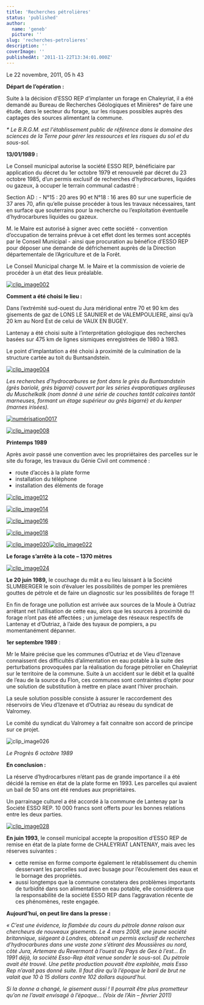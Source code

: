 ```yaml
---
title: 'Recherches pétrolières'
status: 'published'
author:
  name: 'geneb'
  picture: ''
slug: 'recherches-petrolieres'
description: ''
coverImage: ''
publishedAt: '2011-11-22T13:34:01.000Z'
---
```


Le 22 novembre, 2011, 05 h 43

**Départ de l’opération :**

Suite à la décision d’ESSO REP d’implanter un forage en Chaleyriat, il a été demandé au Bureau de Recherches Géologiques et Minières\* de faire une étude, dans le secteur du forage, sur les risques possibles auprès des captages des sources alimentant la commune.

*\* Le B.R.G.M. est l'établissement public de référence dans le domaine des sciences de la Terre pour gérer les ressources et les risques du sol et du sous-sol.*

**13/01/1989 :**

Le Conseil municipal autorise la société ESSO REP, bénéficiaire par application du décret du 1er octobre 1979 et renouvelé par décret du 23 octobre 1985, d’un permis exclusif de recherches d’hydrocarbures, liquides ou gazeux, à occuper le terrain communal cadastré :

Section AD : - N°15 : 20 ares 90 et N°18 : 16 ares 80 sur une superficie de 37 ares 70, afin qu’elle puisse procéder à tous les travaux nécessaires, tant en surface que souterrains pour la recherche ou l’exploitation éventuelle d’hydrocarbures liquides ou gazeux.

M. le Maire est autorisé à signer avec cette société - convention d’occupation de terrains prévue à cet effet dont les termes sont acceptés par le Conseil Municipal - ainsi que procuration au bénéfice d’ESSO REP pour déposer une demande de défrichement auprès de la Direction départementale de l’Agriculture et de la Forêt.

Le Conseil Municipal charge M. le Maire et la commission de voierie de procéder à un état des lieux préalable.

[![clip_image002](https://beguelins.net/blog/public/Windows-Live-Writer/e6d276593cef_F031/clip_image002_thumb.jpg "clip_image002")](https://beguelins.net/blog/public/Windows-Live-Writer/e6d276593cef_F031/clip_image002_2.jpg)

**Comment a été choisi le lieu :**

Dans l’extrémité sud-ouest du Jura méridional entre 70 et 90 km des gisements de gaz de LONS LE SAUNIER et de VALEMPOULIERE, ainsi qu’à 20 km au Nord Est de celui de VAUX EN BUGEY.

Lantenay a été choisi suite à l’interprétation géologique des recherches basées sur 475 km de lignes sismiques enregistrées de 1980 à 1983.

Le point d’implantation a été choisi à proximité de la culmination de la structure cartée au toit du Buntsandstein.

[![clip_image004](https://beguelins.net/blog/public/Windows-Live-Writer/e6d276593cef_F031/clip_image004_thumb.jpg "clip_image004")](https://beguelins.net/blog/public/Windows-Live-Writer/e6d276593cef_F031/clip_image004_2.jpg)

*Les recherches d’hydrocarbures se font dans le grès du Buntsandstein (grès bariolé, grès bigarré) couvert par les séries évaporatiques argileuses du Muschelkalk (nom donné à une série de couches tantôt calcaires tantôt marneuses, formant un étage supérieur au grès bigarré) et du kenper (marnes irisées).*

[![numérisation0017](https://beguelins.net/blog/public/Windows-Live-Writer/e6d276593cef_F031/numerisation0017_thumb.jpg "numérisation0017")](https://beguelins.net/blog/public/Windows-Live-Writer/e6d276593cef_F031/numerisation0017_2.jpg)

[![clip_image008](https://beguelins.net/blog/public/Windows-Live-Writer/e6d276593cef_F031/clip_image008_thumb.jpg "clip_image008")](https://beguelins.net/blog/public/Windows-Live-Writer/e6d276593cef_F031/clip_image008_2.jpg)

**Printemps 1989**

Après avoir passé une convention avec les propriétaires des parcelles sur le site du forage, les travaux du Génie Civil ont commencé :

- route d’accès à la plate forme
- installation du téléphone
- installation des éléments de forage

[![clip_image012](https://beguelins.net/blog/public/Windows-Live-Writer/e6d276593cef_F031/clip_image012_thumb.jpg "clip_image012")](https://beguelins.net/blog/public/Windows-Live-Writer/e6d276593cef_F031/clip_image012_2.jpg)

[![clip_image014](https://beguelins.net/blog/public/Windows-Live-Writer/e6d276593cef_F031/clip_image014_thumb.jpg "clip_image014")](https://beguelins.net/blog/public/Windows-Live-Writer/e6d276593cef_F031/clip_image014_2.jpg)

[![clip_image016](https://beguelins.net/blog/public/Windows-Live-Writer/e6d276593cef_F031/clip_image016_thumb.jpg "clip_image016")](https://beguelins.net/blog/public/Windows-Live-Writer/e6d276593cef_F031/clip_image016_2.jpg)

[![clip_image018](https://beguelins.net/blog/public/Windows-Live-Writer/e6d276593cef_F031/clip_image018_thumb.jpg "clip_image018")](https://beguelins.net/blog/public/Windows-Live-Writer/e6d276593cef_F031/clip_image018_2.jpg)

[![clip_image020](https://beguelins.net/blog/public/Windows-Live-Writer/e6d276593cef_F031/clip_image020_thumb.jpg "clip_image020")](https://beguelins.net/blog/public/Windows-Live-Writer/e6d276593cef_F031/clip_image020_2.jpg)[![clip_image022](https://beguelins.net/blog/public/Windows-Live-Writer/e6d276593cef_F031/clip_image022_thumb.jpg "clip_image022")](https://beguelins.net/blog/public/Windows-Live-Writer/e6d276593cef_F031/clip_image022_2.jpg)

**Le forage s’arrête à la cote – 1370 mètres**

[![clip_image024](https://beguelins.net/blog/public/Windows-Live-Writer/e6d276593cef_F031/clip_image024_thumb.jpg "clip_image024")](https://beguelins.net/blog/public/Windows-Live-Writer/e6d276593cef_F031/clip_image024_2.jpg)

**Le 20 juin 1989,** le couchage du mât a eu lieu laissant à la Société SLUMBERGER le soin d’évaluer les possibilités de pomper les premières gouttes de pétrole et de faire un diagnostic sur les possibilités de forage !!!

En fin de forage une pollution est arrivée aux sources de la Moule à Outriaz arrêtant net l’utilisation de cette eau, alors que les sources à proximité du forage n’ont pas été affectées ; un jumelage des réseaux respectifs de Lantenay et d’Outriaz, à l’aide des tuyaux de pompiers, a pu momentanément dépanner.

**1er septembre 1989** :

Mr le Maire précise que les communes d’Outriaz et de Vieu d’Izenave connaissent des difficultés d’alimentation en eau potable à la suite des perturbations provoquées par la réalisation du forage pétrolier en Chaleyriat sur le territoire de la commune. Suite à un accident sur le débit et la qualité de l’eau de la source du Flon, ces communes sont contraintes d’opter pour une solution de substitution à mettre en place avant l’hiver prochain.

La seule solution possible consiste à assurer le raccordement des réservoirs de Vieu d’Izenave et d’Outriaz au réseau du syndicat de Valromey.

Le comité du syndicat du Valromey a fait connaitre son accord de principe sur ce projet.

![clip_image026](https://beguelins.net/blog/public/Windows-Live-Writer/e6d276593cef_F031/clip_image026_thumb.jpg "clip_image026")

*Le Progrès 6 octobre 1989*

**En conclusion :**

La réserve d’hydrocarbures n’étant pas de grande importance il a été décidé la remise en état de la plate forme en 1993. Les parcelles qui avaient un bail de 50 ans ont été rendues aux propriétaires.

Un parrainage culturel a été accordé à la commune de Lantenay par la Société ESSO REP. 10 000 francs sont offerts pour les bonnes relations entre les deux parties.

[![clip_image028](https://beguelins.net/blog/public/Windows-Live-Writer/e6d276593cef_F031/clip_image028_thumb.jpg "clip_image028")](https://beguelins.net/blog/public/Windows-Live-Writer/e6d276593cef_F031/clip_image028_2.jpg)

**En juin 1993**, le conseil municipal accepte la proposition d’ESSO REP de remise en état de la plate forme de CHALEYRIAT LANTENAY, mais avec les réserves suivantes :

- cette remise en forme comporte également le rétablissement du chemin desservant les parcelles sud avec busage pour l’écoulement des eaux et le bornage des propriétés.
- aussi longtemps que la commune constatera des problèmes importants de turbidité dans son alimentation en eau potable, elle considèrera que la responsabilité de la société ESSO REP dans l’aggravation récente de ces phénomènes, reste engagée.

**Aujourd’hui, on peut lire dans la presse :**

*« C’est une évidence, la flambée du cours du pétrole donne raison aux chercheurs de nouveaux gisements. Le 4 mars 2008, une jeune société britannique, siégeant à Londres, obtenait un permis exclusif de recherches d’hydrocarbures dans une vaste zone s’étirant des Moussières au nord, côté Jura, Artemare du Revermont à l’ouest au Pays de Gex à l’est… En 1991 déjà, la société Esso-Rep était venue sonder le sous-sol. Du pétrole avait été trouvé. Une petite production pouvait être exploitée, mais Esso Rep n’avait pas donné suite. Il faut dire qu’à l’époque le baril de brut ne valait que 10 à 15 dollars contre 102 dollars aujourd’hui.*

*Si la donne a changé, le gisement aussi ! Il pourrait être plus prometteur qu’on ne l’avait envisagé à l’époque… (Voix de l’Ain – février 2011)*